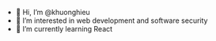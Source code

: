 - 👋 Hi, I’m @khuonghieu
- 👀 I’m interested in web development and software security
- 🌱 I’m currently learning React

<!---
khuonghieu/khuonghieu is a ✨ special ✨ repository because its `README.md` (this file) appears on your GitHub profile.
You can click the Preview link to take a look at your changes.
--->
